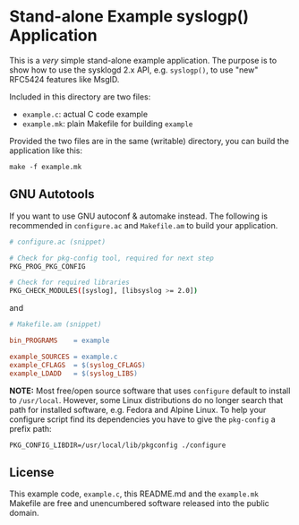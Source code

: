 Stand-alone Example syslogp() Application
=========================================

This is a *very* simple stand-alone example application.  The purpose is
to show how to use the sysklogd 2.x API, e.g. `syslogp()`, to use "new"
RFC5424 features like MsgID.

Included in this directory are two files:

 - `example.c`: actual C code example
 - `example.mk`: plain Makefile for building `example`

Provided the two files are in the same (writable) directory, you can
build the application like this:

    make -f example.mk


GNU Autotools
-------------

If you want to use GNU autoconf & automake instead.  The following is
recommended in `configure.ac` and `Makefile.am` to build your
application.

```sh
# configure.ac (snippet)

# Check for pkg-config tool, required for next step
PKG_PROG_PKG_CONFIG

# Check for required libraries
PKG_CHECK_MODULES([syslog], [libsyslog >= 2.0])
```

and

```Makefile
# Makefile.am (snippet)

bin_PROGRAMS    = example

example_SOURCES = example.c
example_CFLAGS  = $(syslog_CFLAGS)
example_LDADD   = $(syslog_LIBS)
```

**NOTE:** Most free/open source software that uses `configure` default
  to install to `/usr/local`.  However, some Linux distributions do no
  longer search that path for installed software, e.g. Fedora and Alpine
  Linux.  To help your configure script find its dependencies you have
  to give the `pkg-config` a prefix path:

    PKG_CONFIG_LIBDIR=/usr/local/lib/pkgconfig ./configure


License
-------

This example code, `example.c`, this README.md and the `example.mk`
Makefile are free and unencumbered software released into the public
domain.


